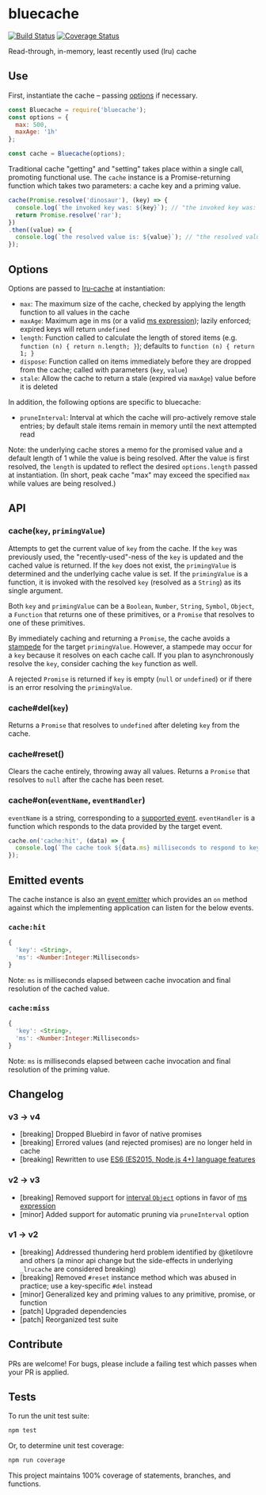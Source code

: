 bluecache
=========

[![Build Status](https://travis-ci.org/kurttheviking/bluecache.svg?branch=master)](https://travis-ci.org/kurttheviking/bluecache) [![Coverage Status](https://coveralls.io/repos/github/kurttheviking/bluecache/badge.svg?branch=master)](https://coveralls.io/github/kurttheviking/bluecache?branch=master)

Read-through, in-memory, least recently used (lru) cache


## Use

First, instantiate the cache &ndash; passing [options](https://github.com/kurttheviking/bluecache#options) if necessary.

```js
const Bluecache = require('bluecache');
const options = {
  max: 500,
  maxAge: '1h'
};

const cache = Bluecache(options);
```

Traditional cache "getting" and "setting" takes place within a single call, promoting functional use. The `cache` instance is a Promise-returning function which takes two parameters: a cache key and a priming value.

```js
cache(Promise.resolve('dinosaur'), (key) => {
  console.log(`the invoked key was: ${key}`); // "the invoked key was: dinosaur"
  return Promise.resolve('rar');
})
.then((value) => {
  console.log(`the resolved value is: ${value}`); // "the resolved value is: rar"
});
```


## Options

Options are passed to [lru-cache](https://github.com/isaacs/node-lru-cache#options) at instantiation:

- `max`: The maximum size of the cache, checked by applying the length function to all values in the cache
- `maxAge`: Maximum age in ms (or a valid [ms expression](https://www.npmjs.com/package/ms)); lazily enforced; expired keys will return `undefined`
- `length`: Function called to calculate the length of stored items (e.g. `function (n) { return n.length; }`); defaults to `function (n) { return 1; }`
- `dispose`: Function called on items immediately before they are dropped from the cache; called with parameters (`key`, `value`)
- `stale`: Allow the cache to return a stale (expired via `maxAge`) value before it is deleted

In addition, the following options are specific to bluecache:

- `pruneInterval`: Interval at which the cache will pro-actively remove stale entries; by default stale items remain in memory until the next attempted read

Note: the underlying cache stores a memo for the promised value and a default length of 1 while the value is being resolved. After the value is first resolved, the `length` is updated to reflect the desired `options.length` passed at instantiation. (In short, peak cache "max" may exceed the specified `max` while values are being resolved.)


## API

### cache(`key`, `primingValue`)

Attempts to get the current value of `key` from the cache. If the `key` was previously used, the "recently-used"-ness of the `key` is updated and the cached value is returned. If the `key` does not exist, the `primingValue` is determined and the underlying cache value is set. If the `primingValue` is a function, it is invoked with the resolved `key` (resolved as a `String`) as its single argument.

Both `key` and `primingValue` can be a `Boolean`, `Number`, `String`, `Symbol`, `Object`, a `Function` that returns one of these primitives, or a `Promise` that resolves to one of these primitives.

By immediately caching and returning a `Promise`, the cache avoids a [stampede](https://en.wikipedia.org/wiki/Cache_stampede) for the target `primingValue`. However, a stampede may occur for a `key` because it resolves on each cache call. If you plan to asynchronously resolve the `key`, consider caching the `key` function as well.

A rejected `Promise` is returned if `key` is empty (`null` or `undefined`) or if there is an error resolving the `primingValue`.

### cache#del(`key`)

Returns a `Promise` that resolves to `undefined` after deleting `key` from the cache.

### cache#reset()

Clears the cache entirely, throwing away all values. Returns a `Promise` that resolves to `null` after the cache has been reset.

### cache#on(`eventName`, `eventHandler`)

`eventName` is a string, corresponding to a [supported event](https://github.com/kurttheviking/bluecache#emitted-events). `eventHandler` is a function which responds to the data provided by the target event.

```js
cache.on('cache:hit', (data) => {
  console.log(`The cache took ${data.ms} milliseconds to respond to key: ${key}.`);
});
```


## Emitted events

The cache instance is also an [event emitter](http://nodejs.org/api/events.html#events_class_events_eventemitter) which provides an `on` method against which the implementing application can listen for the below events.

### `cache:hit`

```js
{
  'key': <String>,
  'ms': <Number:Integer:Milliseconds>
}
```

Note: `ms` is milliseconds elapsed between cache invocation and final resolution of the cached value.

### `cache:miss`

```js
{
  'key': <String>,
  'ms': <Number:Integer:Milliseconds>
}
```

Note: `ms` is milliseconds elapsed between cache invocation and final resolution of the priming value.


## Changelog

### v3 &rarr; v4

- [breaking] Dropped Bluebird in favor of native promises
- [breaking] Errored values (and rejected promises) are no longer held in cache
- [breaking] Rewritten to use [ES6 (ES2015, Node.js 4+) language features](https://developers.google.com/web/shows/ttt/series-2/es2015)

### v2 &rarr; v3

- [breaking] Removed support for [interval `Object`](https://www.npmjs.com/package/interval) options in favor of [ms expression](https://www.npmjs.com/package/ms)
- [minor] Added support for automatic pruning via `pruneInterval` option

### v1 &rarr; v2

- [breaking] Addressed thundering herd problem identified by @ketilovre and others (a minor api change but the side-effects in underlying `_lrucache` are considered breaking)
- [breaking] Removed `#reset` instance method which was abused in practice; use a key-specific `#del` instead
- [minor] Generalized key and priming values to any primitive, promise, or function
- [patch] Upgraded dependencies
- [patch] Reorganized test suite


## Contribute

PRs are welcome! For bugs, please include a failing test which passes when your PR is applied.


## Tests

To run the unit test suite:

```sh
npm test
```

Or, to determine unit test coverage:

```sh
npm run coverage
```

This project maintains 100% coverage of statements, branches, and functions.

